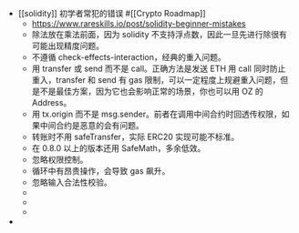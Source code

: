 - [[solidity]] 初学者常犯的错误 #[[Crypto Roadmap]]
	- https://www.rareskills.io/post/solidity-beginner-mistakes
	- 除法放在乘法前面，因为 solidity 不支持浮点数，因此一旦先进行除很有可能出现精度问题。
	- 不遵循 check-effects-interaction，经典的重入问题。
	- 用 transfer 或 send 而不是 call。正确方法是发送 ETH 用 call 同时防止重入，transfer 和 send 有 gas 限制，可以一定程度上规避重入问题，但是不是最佳方案，因为它也会影响正常的场景，你也可以用 OZ 的 Address。
	- 用 tx.origin 而不是 msg.sender。前者在调用中间合约时回透传权限，如果中间合约是恶意的会有问题。
	- 转账时不用 safeTransfer，实际 ERC20 实现可能不标准。
	- 在 0.8.0 以上的版本还用 SafeMath，多余低效。
	- 忽略权限控制。
	- 循环中有昂贵操作，会导致 gas 飙升。
	- 忽略输入合法性校验。
	-
	-
	-
-